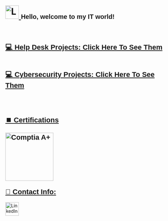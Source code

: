 <h1>
  <a href="https://www.linkedin.com/in/rashadhagen/">
    <img src="https://i.imgur.com/bYUDnOO.png" alt="LinkedIn" width="42px" />
  </a> 
  <span style="font-family: Arial, sans-serif; font-size: 20px; font-weight: bold;">Hello, welcome to my IT world!</span> 
  <br/>
</h1>

<br/>
<h2>
  <a href="https://github.com/RashadHagen/Help-Desk-Projects/tree/main" style="font-family: Arial, sans-serif; font-size: 22px; font-weight: bold;">💻 Help Desk Projects: Click Here To See Them
  <br/><br/>
    
  <a href="https://www.linkedin.com/in/rashadhagen/" style="font-family: Arial, sans-serif; font-size: 22px; font-weight: bold;">💻 Cybersecurity Projects: Click Here To See Them

</h2>
<br>

<h2 style="font-family: Arial, sans-serif; font-size: 22px; font-weight: bold;">⏹️ Certifications</h2>
<img src="https://i.imgur.com/lLyQ03Z.png" alt="Comptia A+" width="150px" style="margin-bottom: 0.5em;" />

<h2 style= "font-family: Arial, sans-serif; font-size: 22px; font-weight: bold; margin-top: 0.5em;"> 📱 Contact Info:</h2>
<a href="https://www.linkedin.com/in/rashadhagen/">
  <img src="https://i.imgur.com/bYUDnOO.png" alt="LinkedIn" width="42px" />
</a>
<!--
